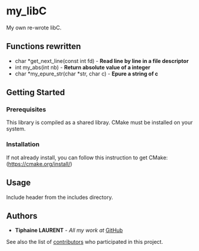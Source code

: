 # my_libC

My own re-wrote libC.

## Functions rewritten

- char *get_next_line(const int fd) - **Read line by line in a file descriptor**
- int my_abs(int nb) - **Return absolute value of a integer**
- char *my_epure_str(char *str, char c) - **Epure a string of c**

## Getting Started

### Prerequisites

This library is compiled as a shared libray.
CMake must be installed on your system.

### Installation

If not already install, you can follow this instruction to get CMake: (https://cmake.org/install/)

## Usage

Include header from the includes directory.

## Authors

* **Tiphaine LAURENT** - *All my work at* [GitHub](https://github.com/TiphaineLAURENT)

See also the list of [contributors](https://github.com/TiphaineLAURENT/my_libC/contributors) who participated in this project.